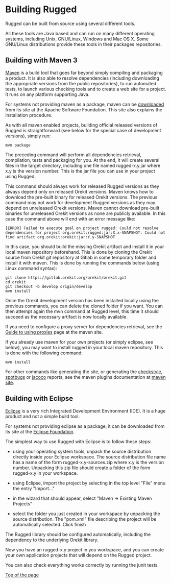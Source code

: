 <!--- Copyright 2013-2020 CS GROUP
  Licensed under the Apache License, Version 2.0 (the "License");
  you may not use this file except in compliance with the License.
  You may obtain a copy of the License at
  
    http://www.apache.org/licenses/LICENSE-2.0
  
  Unless required by applicable law or agreed to in writing, software
  distributed under the License is distributed on an "AS IS" BASIS,
  WITHOUT WARRANTIES OR CONDITIONS OF ANY KIND, either express or implied.
  See the License for the specific language governing permissions and
  limitations under the License.
-->

<a name="top"></a>

# Building Rugged

Rugged can be built from source using several different tools.
  
All these tools are Java based and can run on many different operating
systems, including Unix, GNU/Linux, Windows and Mac OS X. Some GNU/Linux
distributions provide these tools in their packages repositories.

## Building with Maven 3

[Maven](http://maven.apache.org/ "Maven homepage") is a build tool that goes far beyond
simply compiling and packaging a product. It is also able to resolve
dependencies (including downloading the appropriate versions from the public
repositories), to run automated tests, to launch various checking tools and
to create a web site for a project. It runs on any platform supporting Java.
  
For systems not providing maven as a package, maven can be
[downloaded](http://maven.apache.org/download.cgi) from its site at the
Apache Software Foundation. This site also explains the
installation procedure.

As with all maven enabled projects, building official released versions of
Rugged is straightforward (see below for the special case of development versions),
simply run:

    mvn package

The preceding command will perform all dependencies retrieval, compilation,
tests and packaging for you. At the end, it will create several files in
the target directory, including one file named rugged-x.y.jar where x.y is
the version number. This is the jar file you can use in your project using
Rugged.

This command should always work for released Rugged versions as they
always depend only on released Orekit versions. Maven knows how
to download the pre-built binary for released Orekit versions.
The previous command may not work for development Rugged versions as they
may depend on unreleased Orekit versions. Maven cannot download
pre-built binaries for unreleased Orekit versions as none are
publicly available. In this case the command above will end with an error message
like:

    [ERROR] Failed to execute goal on project rugged: Could not resolve dependencies for project org.orekit:rugged:jar:X.x-SNAPSHOT: Could not find artifact org.orekit:orekit:jar:Y.y-SNAPSHOT

In this case, you should build the missing Orekit artifact and
install it in your local maven repository beforehand. This is done by cloning
the Orekit source from Orekit git repository at Gitlab in some
temporary folder and install it with maven. This is done by
running the commands below (using Linux command syntax):

    git clone https://gitlab.orekit.org/orekit/orekit.git
    cd orekit
    git checkout -b develop origin/develop
    mvn install

Once the Orekit development version has been installed locally using
the previous commands, you can delete the cloned folder if you want. You can then
attempt again the mvn command at Rugged level, this time it should succeed as the
necessary artifact is now locally available.

If you need to configure a proxy server for dependencies retrieval, see
the [Guide to using proxies](http://maven.apache.org/guides/mini/guide-proxies.html)
page at the maven site.

If you already use maven for your own projects (or simply eclipse, see
below), you may want to install rugged in your local maven repository. This is done
with the following command:

    mvn install

For other commands like generating the site, or generating the
[checkstyle](http://checkstyle.sourceforge.net/ "Checkstyle homepage"),
[spotbugs](https://spotbugs.github.io/ "Spotbugs homepage") or
[jacoco](http://www.eclemma.org/jacoco/ "Jacoco homepage") reports, see the maven
plugins documentation at [maven site](http://maven.apache.org/plugins/index.html "Maven plugins homepage").

## Building with Eclipse

[Eclipse](http://www.eclipse.org/  "Eclipse homepage") is a very rich Integrated Development
Environment (IDE). It is a huge product and not a simple build tool.

For systems not providing eclipse as a package, it can be downloaded from its
site at the [Eclipse Foundation](http://www.eclipse.org/downloads/).

The simplest way to use Rugged with Eclipse is to follow these steps:

  * using your operating system tools, unpack the source distribution directly
  inside your Eclipse workspace. The source distribution file name has a name
  of the form rugged-x.y-sources.zip where x.y is the version number. Unpacking
  this zip file should create a folder of the form rugged-x.y in your workspace.
  

  * using Eclipse, import the project by selecting in the top level "File" menu
    the entry "Import..."

  * in the wizard that should appear, select "Maven -> Existing Maven Projects"

  * select the folder you just created in your workspace by unpacking the
    source distribution. The "pom.xml" file describing the project will be
    automatically selected. Click finish

The Rugged library should be configured automatically, including the dependency
to the underlying Orekit library.

Now you have an rugged-x.y project in you workspace, and you can create your
own application projects that will depend on the Rugged project.

You can also check everything works correctly by running the junit tests.

[Top of the page](#top)
